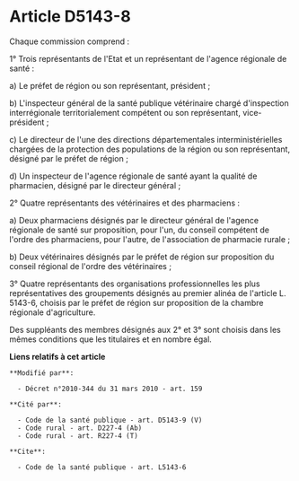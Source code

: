 # Article D5143-8

Chaque commission comprend : 

1° Trois représentants de l'Etat et un représentant de l'agence régionale de santé : 

a) Le préfet de région ou son représentant, président ; 

b) L'inspecteur général de la santé publique vétérinaire chargé d'inspection interrégionale territorialement compétent ou son
représentant, vice-président ; 

c) Le directeur de l'une des directions départementales interministérielles chargées de la protection des populations de la
région ou son représentant, désigné par le préfet de région ; 

d) Un inspecteur de l'agence régionale de santé ayant la qualité de pharmacien, désigné par le directeur général ; 

2° Quatre représentants des vétérinaires et des pharmaciens : 

a) Deux pharmaciens désignés par le directeur général de l'agence régionale de santé sur proposition, pour l'un, du conseil
compétent de l'ordre des pharmaciens, pour l'autre, de l'association de pharmacie rurale ; 

b) Deux vétérinaires désignés par le préfet de région sur proposition du conseil régional de l'ordre des vétérinaires ; 

3° Quatre représentants des organisations professionnelles les plus représentatives des groupements désignés au premier
alinéa de l'article L. 5143-6, choisis par le préfet de région sur proposition de la chambre régionale d'agriculture. 

Des suppléants des membres désignés aux 2° et 3° sont choisis dans les mêmes conditions que les titulaires et en nombre égal.

**Liens relatifs à cet article**

	**Modifié par**:

	  - Décret n°2010-344 du 31 mars 2010 - art. 159

	**Cité par**:

	  - Code de la santé publique - art. D5143-9 (V)
	  - Code rural - art. D227-4 (Ab)
	  - Code rural - art. R227-4 (T)

	**Cite**:

	  - Code de la santé publique - art. L5143-6
